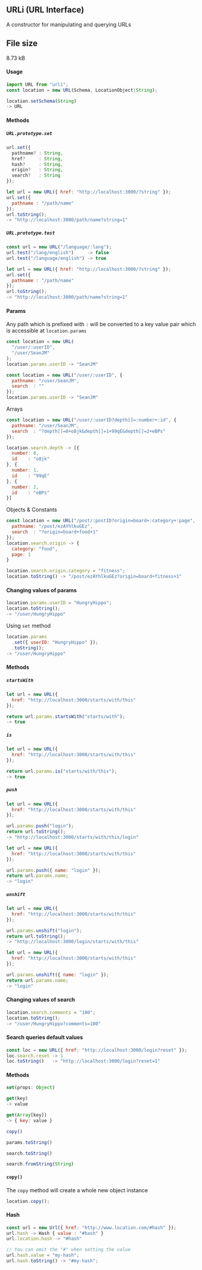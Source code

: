 ## URLi (URL Interface)
A constructor for manipulating and querying URLs

## File size
8.73 kB

#### Usage
```js
import URL from "urli";
const location = new URL(Schema, LocationObject|String);
```

```javascript
location.setSchema(String)
-> URL
```

#### Methods

##### `URL.prototype.set`

```javascript
url.set({
  pathname? : String,
  href?     : String,
  hash?     : String,
  origin?   : String,
  search?   : String
});
```

```javascript
let url = new URL({ href: "http://localhost:3000/?string" });
url.set({
  pathname : "/path/name"
});
url.toString();
-> "http://localhost:3000/path/name?string=1"
```

##### `URL.prototype.test`

```javascript
const url = new URL("/language/:lang");
url.test("/lang/english")     -> false
url.test("/language/english") -> true
```

```javascript
let url = new URL({ href: "http://localhost:3000/?string" });
url.set({
  pathname : "/path/name"
});
url.toString();
-> "http://localhost:3000/path/name?string=1"
```


#### Params

Any path which is prefixed with `:` will be converted to a key value pair which is accessible at `location.params`

```javascript
const location = new URL(
  "/user/:userID",
  "/user/SeanJM"
);
location.params.userID -> "SeanJM"

```
```javascript
const location = new URL("/user/:userID", {
  pathname: "/user/SeanJM",
  search  : ""
});
location.params.userID -> "SeanJM"
```

Arrays
```javascript
const location = new URL("/user/:userID?depth[]=:number+:id", {
  pathname: "/user/SeanJM",
  search  : "?depth[]=0+o8jk&depth[]=1+99qE&depth[]=2+eBPs"
});

location.search.depth -> [{
  number: 0,
  id    : "o8jk"
}, {
  number: 1,
  id    : "99qE"
}, {
  number: 2,
  id    : "eBPs"
}]
```

Objects & Constants
```javascript
const location = new URL("/post/:postID?origin=board+:category+:page", {
  pathname: "/post/ezAYhlkuGEz",
  search  : "?origin=board+food+1"
});
location.search.origin -> {
  category: "food",
  page: 1
}

location.search.origin.category = "fitness";
location.toString() -> "/post/ezAYhlkuGEz?origin=board+fitness+1"
```

#### Changing values of params
```javascript
location.params.userID = "HungryHippo";
location.toString();
-> "/user/HungryHippo"
```

Using `set` method
```javascript
location.params
  .set({ userID: "HungryHippo" });
  .toString();
-> "/user/HungryHippo"
```

#### Methods

##### `startsWith`

```javascript
let url = new URL({
  href: "http://localhost:3000/starts/with/this"
});

return url.params.startsWith("starts/with");
-> true
```

##### `is`

```javascript
let url = new URL({
  href: "http://localhost:3000/starts/with/this"
});

return url.params.is("starts/with/this");
-> true
```

##### `push`

```javascript
let url = new URL({
  href: "http://localhost:3000/starts/with/this"
});

url.params.push("login");
return url.toString();
-> "http://localhost:3000/starts/with/this/login"
```

```javascript
let url = new URL({
  href: "http://localhost:3000/starts/with/this"
});

url.params.push({ name: "login" });
return url.params.name;
-> "login"
```

##### `unshift`

```javascript
let url = new URL({
  href: "http://localhost:3000/starts/with/this"
});

url.params.unshift("login");
return url.toString();
-> "http://localhost:3000/login/starts/with/this"
```

```javascript
let url = new URL({
  href: "http://localhost:3000/starts/with/this"
});

url.params.unshift({ name: "login" });
return url.params.name;
-> "login"
```

#### Changing values of search
```javascript
location.search.comments = "100";
location.toString();
-> "/user/HungryHippo?comments=100"
```

#### Search queries default values
```javascript
const loc = new URL({ href: "http://localhost:3000/login?reset" });
loc.search.reset -> 1
loc.toString()   -> "http://localhost:3000/login?reset=1"
```

#### Methods
```javascript
set(props: Object)
```

```javascript
get(key)
-> value
```

```javascript
get(Array[key])
-> { key: value }
```

```javascript
copy()
```

```javascript
params.toString()
```

```javascript
search.toString()
```

```javascript
search.fromString(String)
```

#### `copy()`

The `copy` method will create a whole new object instance

```javascript
location.copy();
```

#### Hash
```javascript
const url = new Url({ href: "http://www.location.com/#hash" });
url.hash -> Hash { value : "#hash" }
url.location.hash -> "#hash"

// You can omit the "#" when setting the value
url.hash.value = "my-hash";
url.hash.toString() -> "#my-hash";
```